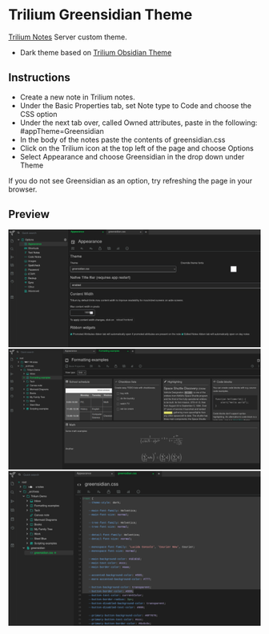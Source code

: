 # Trilium Greensidian Theme
[Trilium Notes](https://github.com/zadam/trilium) Server custom theme.
- Dark theme based on [Trilium Obsidian Theme](https://github.com/greengeek/trilium-obsidian-theme/blob/main/README.md)

## Instructions
- Create a new note in Trilium notes.
- Under the Basic Properties tab, set Note type to Code and choose the CSS option
- Under the next tab over, called Owned attributes, paste in the following: #appTheme=Greensidian
- In the body of the notes paste the contents of greensidian.css
- Click on the Trilium icon at the top left of the page and choose Options
- Select Appearance and choose Greensidian in the drop down under Theme

If you do not see Greensidian as an option, try refreshing the page in your browser. 

## Preview
<img src="greensidian1.png" />
<img src="greensidian2.png" />
<img src="greensidian3.png" />
